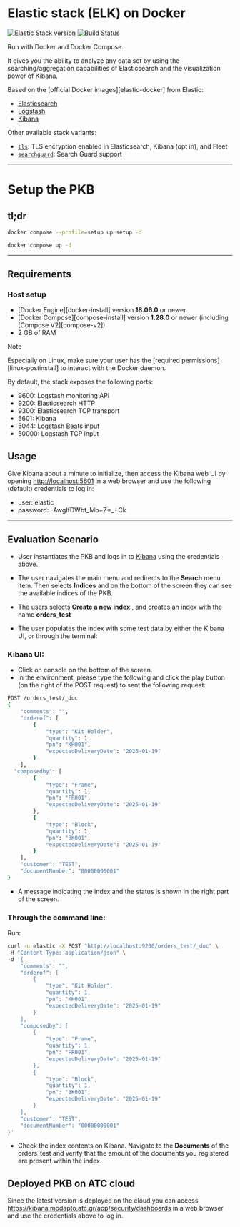 # Elastic stack (ELK) on Docker

[![Elastic Stack version](https://img.shields.io/badge/Elastic%20Stack-8.15.1-00bfb3?style=flat&logo=elastic-stack)](https://www.elastic.co/blog/category/releases)
[![Build Status](https://github.com/deviantony/docker-elk/workflows/CI/badge.svg?branch=main)](https://github.com/deviantony/docker-elk/actions?query=workflow%3ACI+branch%3Amain)

Run with Docker and Docker Compose.

It gives you the ability to analyze any data set by using the searching/aggregation capabilities of Elasticsearch and
the visualization power of Kibana.

Based on the [official Docker images][elastic-docker] from Elastic:

* [Elasticsearch](https://github.com/elastic/elasticsearch/tree/main/distribution/docker)
* [Logstash](https://github.com/elastic/logstash/tree/main/docker)
* [Kibana](https://github.com/elastic/kibana/tree/main/src/dev/build/tasks/os_packages/docker_generator)

Other available stack variants:

* [`tls`](https://github.com/deviantony/docker-elk/tree/tls): TLS encryption enabled in Elasticsearch, Kibana (opt in),
  and Fleet
* [`searchguard`](https://github.com/deviantony/docker-elk/tree/searchguard): Search Guard support

---
# Setup the PKB 

## tl;dr

```sh
docker compose --profile=setup up setup -d
```

```sh
docker compose up -d 
```
---

## Requirements

### Host setup

* [Docker Engine][docker-install] version **18.06.0** or newer
* [Docker Compose][compose-install] version **1.28.0** or newer (including [Compose V2][compose-v2])
* 2 GB of RAM

> [!NOTE]
> Especially on Linux, make sure your user has the [required permissions][linux-postinstall] to interact with the Docker
> daemon.

By default, the stack exposes the following ports:

* 9600: Logstash monitoring API
* 9200: Elasticsearch HTTP
* 9300: Elasticsearch TCP transport
* 5601: Kibana
* 5044: Logstash Beats input
* 50000: Logstash TCP input

## Usage

Give Kibana about a minute to initialize, then access the Kibana web UI by opening <http://localhost:5601> in a web
browser and use the following (default) credentials to log in:

* user: elastic
* password: -AwgIfDWbt_Mb+Z=_+Ck

---

## Evaluation Scenario

* User instantiates the PKB and logs in to [Kibana](http:localhost:5601) using the credentials above.

* The user navigates the main menu and redirects to the **Search** menu item. Then selects **Indices** and on the bottom of the screen they can see the available indices of the PKB. 

* The users selects **Create a new index** , and creates an index with the name **orders_test**

* The user populates the index with some test data by either the Kibana UI, or through the terminal:
### Kibana UI:
* Click on console on the bottom of the screen. 
* In the environment, please type the following and click the play button (on the right of the POST request) to sent the following request: 
```sh
POST /orders_test/_doc
{
    "comments": "",
    "orderof": [
        {
            "type": "Kit Holder",
            "quantity": 1,
            "pn": "KH001",
            "expectedDeliveryDate": "2025-01-19"
        }
    ],
  "composedby": [
        {
            "type": "Frame",
            "quantity": 1,
            "pn": "FR001",
            "expectedDeliveryDate": "2025-01-19"
        },
        {
            "type": "Block",
            "quantity": 1,
            "pn": "BK001",
            "expectedDeliveryDate": "2025-01-19"
        }
    ],
    "customer": "TEST",
    "documentNumber": "00000000001"
}

```

* A message indicating the index and the status is shown in the right part of the screen. 

### Through the command line:
Run:
```sh
curl -u elastic -X POST "http://localhost:9200/orders_test/_doc" \
-H "Content-Type: application/json" \
-d '{
    "comments": "",
    "orderof": [
        {
            "type": "Kit Holder",
            "quantity": 1,
            "pn": "KH001",
            "expectedDeliveryDate": "2025-01-19"
        }
    ],
    "composedby": [
        {
            "type": "Frame",
            "quantity": 1,
            "pn": "FR001",
            "expectedDeliveryDate": "2025-01-19"
        },
        {
            "type": "Block",
            "quantity": 1,
            "pn": "BK001",
            "expectedDeliveryDate": "2025-01-19"
        }
    ],
    "customer": "TEST",
    "documentNumber": "00000000001"
}'
```
* Check the index contents on Kibana. Navigate to the **Documents** of the orders_test and verify that the amount of the documents you registered are present within the index. 

## Deployed PKB on ATC cloud

Since the latest version is deployed on the cloud you can access <https://kibana.modapto.atc.gr/app/security/dashboards> in a web browser and use the credentials above to log in.
  
